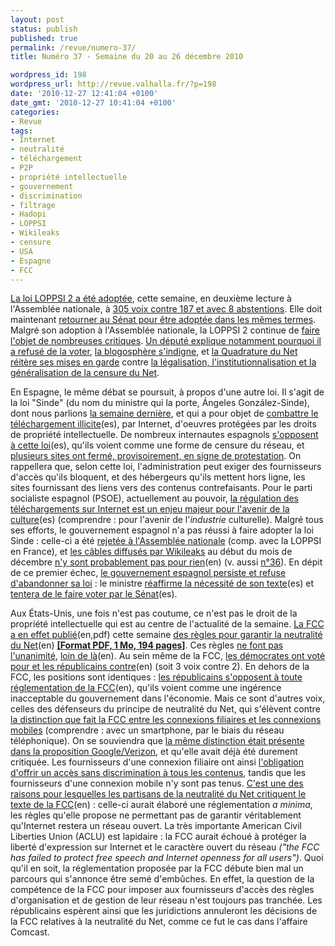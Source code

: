 ```yaml
---
layout: post
status: publish
published: true
permalink: /revue/numero-37/
title: Numéro 37 - Semaine du 20 au 26 décembre 2010

wordpress_id: 198
wordpress_url: http://revue.valhalla.fr/?p=198
date: '2010-12-27 12:41:04 +0100'
date_gmt: '2010-12-27 10:41:04 +0100'
categories:
- Revue
tags:
- Internet
- neutralité
- téléchargement
- P2P
- propriété intellectuelle
- gouvernement
- discrimination
- filtrage
- Hadopi
- LOPPSI
- Wikileaks
- censure
- USA
- Espagne
- FCC
---
```

<p><a href="http://www.numerama.com/magazine/17643-les-deputes-adoptent-la-loi-loppsi-a-une-tres-forte-majorite.html">La loi LOPPSI 2 a été adoptée</a>, cette semaine, en deuxième lecture à l'Assemblée nationale, à <a href="http://pro.clubic.com/legislation-loi-internet/loppsi/actualite-386942-loi-loppsi-2-adoptee.html">305 voix contre 187 et avec 8 abstentions</a>. Elle doit maintenant <a href="http://www.pcinpact.com/actu/news/60985-loppsi-blocage-site-senat-assemblee.htm">retourner au Sénat pour être adoptée dans les mêmes termes</a>. Malgré son adoption à l'Assemblée nationale, la LOPPSI 2 continue de <a href="http://www.pcinpact.com/actu/news/60984-jean-dionis-sejour-loppsi-contre.htm">faire l'objet de nombreuses critiques</a>. <a href="http://www.jeandionis.com/info.asp?id=1279">Un député explique notamment pourquoi il a refusé de la voter</a>, <a href="http://sid.rstack.org/blog/index.php/448-loppsi-et-censure-du-net">la blogosphère s'indigne</a>, et <a href="http://www.laquadrature.net/fr/loppsi-la-censure-gouvernementale-du-net-adoptee-au-parlement">la Quadrature du Net réitère ses mises en garde</a> contre <a href="http://www.numerama.com/magazine/17655-loppsi-le-filtrage-limite-a-la-pedopornographie-aujourd-hui.html">la légalisation, l'institutionnalisation et la généralisation de la censure du Net</a>.</p>
<p>En Espagne, le même débat se poursuit, à propos d'une autre loi. Il s'agit de la loi "Sinde" (du nom du ministre qui la porte, Ángeles González-Sinde), dont nous parlions <a href="http://revue.valhalla.fr/numeros/36/">la semaine dernière</a>, et qui a pour objet de <a href="http://www.elpais.com/articulo/tecnologia/Preguntas/respuestas/ley/Sinde/elpeputec/20101220elpeputec_6/Tes">combattre le téléchargement illicite</a><span class="lang">(es)</span>, par Internet, d'oeuvres protégées par les droits de propriété intellectuelle. De nombreux internautes espagnols <a href="http://www.elpais.com/articulo/tecnologia/Movilizacion/Red/ley/Sinde/elpeputec/20101220elpeputec_5/Tes">s'opposent à cette loi</a><span class="lang">(es)</span>, qu'ils voient comme une forme de censure du réseau, et <a href="http://pro.clubic.com/legislation-loi-internet/telechargement-illegal/actualite-386552-espagne-sites-partage-hors-ligne-protestation.html">plusieurs sites ont fermé, provisoirement, en signe de protestation</a>. On rappellera que, selon cette loi, l'administration peut exiger des fournisseurs d'accès qu'ils bloquent, et des hébergeurs qu'ils mettent hors ligne, les sites fournissant des liens vers des contenus contrefaisants. Pour le parti socialiste espagnol (PSOE), actuellement au pouvoir, <a href="http://www.elpais.com/articulo/cultura/PSOE/considera/desapareceria/mitad/cultura/regulan/descargas/Internet/elpepucul/20101224elpepucul_2/Tes">la régulation des téléchargements sur Internet est un enjeu majeur pour l'avenir de la culture</a><span class="lang">(es)</span> (comprendre : pour l'avenir de l'<i>industrie</i> culturelle). Malgré tous ses efforts, le gouvernement espagnol n'a pas réussi à faire adopter la loi Sinde : celle-ci a été <a href="http://www.numerama.com/magazine/17648-le-blocage-des-sites-pirates-rejete-par-les-deputes-en-espagne-maj.html">rejetée à l'Assemblée nationale</a> (comp. avec la LOPPSI en France), et <a href="http://pro.clubic.com/legislation-loi-internet/telechargement-illegal/actualite-387034-hadopi-espagnole-rejetee.html">les câbles diffusés par Wikileaks</a> au début du mois de décembre <a href="http://arstechnica.com/tech-policy/news/2010/12/how-wikileaks-killed-spains-anti-p2p-law.ars">n'y sont probablement pas pour rien</a><span class="lang">(en)</span> (v. aussi <a href="http://revue.valhalla.fr/numeros/36/">n°36</a>). En dépit de ce premier échec, <a href="http://www.numerama.com/magazine/17680-l-espagne-veut-forcer-l-adoption-de-la-loi-sur-le-blocage-des-sites-pirates.html">le gouvernement espagnol persiste et refuse d'abandonner sa loi</a> : le ministre <a href="http://www.elpais.com/articulo/tecnologia/Sinde/reafirma/compromiso/defensa/derechos/autor/elpeputec/20101222elpeputec_2/Tes">réaffirme la nécessité de son texte</a><span class="lang">(es)</span> et <a href="http://www.elpais.com/articulo/cultura/Fracasa/ley/Sinde/Congreso/ultimo/intento/PSOE/conseguir/apoyo/elpepucul/20101221elpepucul_1/Tes">tentera de le faire voter par le Sénat</a><span class="lang">(es)</span>.</p>
<p>Aux États-Unis, une fois n'est pas coutume, ce n'est pas le droit de la propriété intellectuelle qui est au centre de l'actualité de la semaine. <a href="http://hraunfoss.fcc.gov/edocs_public/attachmatch/DOC-303745A1.pdf">La FCC a en effet publié</a><span class="lang">(en,pdf)</span> cette semaine <a href="http://www.nytimes.com/2010/12/21/business/media/21fcc.html">des règles pour garantir la neutralité du Net</a><span class="lang">(en)</span> <b><a href="http://revue.valhalla.fr/wp-content/uploads/2010/12/FCC-NetNeutrality.pdf">[Format PDF, 1 Mo, 194 pages]</a></b>. Ces règles <a href="http://www.lemondeinformatique.fr/actualites/lire-la-fcc-adopte-les-regles-sur-la-neutralite-du-net-32479.html">ne font pas l'unanimité</a>, <a href="http://www.wired.com/epicenter/2010/12/fcc-rule/">loin de là</a><span class="lang">(en)</span>. Au sein même de la FCC, <a href="http://arstechnica.com/tech-policy/news/2010/12/its-here-fcc-adopts-net-neutrality-lite.ars">les démocrates ont voté pour et les républicains contre</a><span class="lang">(en)</span> (soit 3 voix contre 2). En dehors de la FCC, les positions sont identiques : <a href="http://arstechnica.com/tech-policy/news/2010/12/gop-on-new-fcc-net-neutrality-rules-kill.ars">les républicains s'opposent à toute réglementation de la FCC</a><span class="lang">(en)</span>, qu'ils voient comme une ingérence inacceptable du gouvernement dans l'économie. Mais ce sont d'autres voix, celles des défenseurs du principe de neutralité du Net, qui s'élèvent contre <a href="http://www.clubic.com/connexion-internet/actualite-386976-neutralite-fcc-distingue-operateurs-fixes-virtuels.html">la distinction que fait la FCC entre les connexions filiaires et les connexions mobiles</a> (comprendre : avec un smartphone, par le biais du réseau téléphonique). On se souviendra que <a href="http://www.valhalla.fr/2010/08/14/observations-proposition-google-verizon-neutralite-du-net/">la même distinction était présente dans la proposition Google/Verizon</a>, et qu'elle avait déjà été durement critiquée. Les fournisseurs d'une connexion filiaire ont ainsi <a href="http://arstechnica.com/tech-policy/news/2010/12/fcc-priority-access-deals-unlikely-to-get-past-new-open-internet-rules.ars">l'obligation d'offrir un accès sans discrimination à tous les contenus</a>, tandis que les fournisseurs d'une connexion mobile n'y sont pas tenus. <a href="http://arstechnica.com/tech-policy/news/2010/12/why-everyone-hates-new-net-neutrality-ruleseven-nn-supporters.ars">C'est une des raisons pour lesquelles les partisans de la neutralité du Net critiquent le texte de la FCC</a><span class="lang">(en)</span> : celle-ci aurait élaboré une réglementation <i>a minima</i>, les règles qu'elle propose ne permettant pas de garantir véritablement qu'Internet restera un réseau ouvert. La très importante American Civil Liberties Union (ACLU) est lapidaire : la FCC aurait échoué à protéger la liberté d'expression sur Internet et le caractère ouvert du réseau <i>("the FCC has failed to protect free speech and Internet openness for all users")</i>. Quoi qu'il en soit, la réglementation proposée par la FCC débute bien mal un parcours qui s'annonce être semé d'embûches. En effet, la question de la compétence de la FCC pour imposer aux fournisseurs d'accès des règles d'organisation et de gestion de leur réseau n'est toujours pas tranchée. Les républicains espèrent ainsi que les juridictions annuleront les décisions de la FCC relatives à la neutralité du Net, comme ce fut le cas dans <a rhef="http://www.valhalla.fr/2010/08/14/observations-proposition-google-verizon-neutralite-du-net/">l'affaire Comcast</a>.</p>

